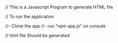// This is a Javascript Program to generate HTML file

// To run the application

//- Clone the app
//- run "npm app.js" on console

<!-- result -->
// html file Should be generated
